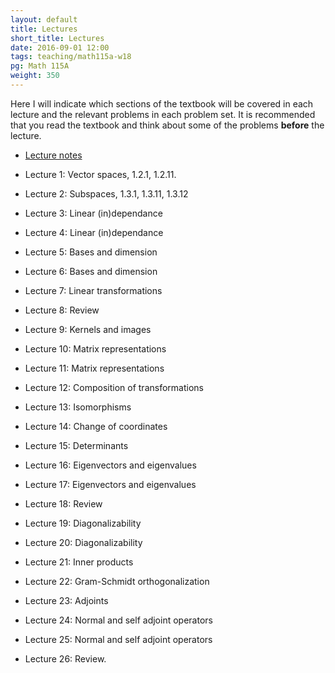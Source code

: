 ```yaml
---
layout: default
title: Lectures
short_title: Lectures
date: 2016-09-01 12:00
tags: teaching/math115a-w18
pg: Math 115A
weight: 350
---
```


Here I will indicate which sections of the textbook will be covered in each lecture and the relevant problems in each problem set. It is recommended that you read the textbook and think about some of the problems __before__ the lecture.

- [Lecture notes](lecture-notes.pdf)

- Lecture 1: Vector spaces, 1.2.1, 1.2.11.
- Lecture 2: Subspaces, 1.3.1, 1.3.11, 1.3.12
- Lecture 3: Linear (in)dependance
- Lecture 4: Linear (in)dependance
- Lecture 5: Bases and dimension
- Lecture 6: Bases and dimension
- Lecture 7: Linear transformations
- Lecture 8: Review
- Lecture 9: Kernels and images
- Lecture 10: Matrix representations
- Lecture 11: Matrix representations
- Lecture 12: Composition of transformations
- Lecture 13: Isomorphisms
- Lecture 14: Change of coordinates 
- Lecture 15: Determinants
- Lecture 16: Eigenvectors and eigenvalues
- Lecture 17: Eigenvectors and eigenvalues
- Lecture 18: Review
- Lecture 19: Diagonalizability
- Lecture 20: Diagonalizability
- Lecture 21: Inner products
- Lecture 22: Gram-Schmidt orthogonalization
- Lecture 23: Adjoints
- Lecture 24: Normal and self adjoint operators
- Lecture 25: Normal and self adjoint operators
- Lecture 26: Review.

[Lecture 1]: lectures/lect1.pdf
[Lecture 2]: lectures/lect2.pdf
[Lecture 3]: lectures/lect3.pdf
[Lecture 4]: lectures/lect4.pdf
[Lecture 5]: lectures/lect5.pdf
[Lecture 6]: lectures/lect6.pdf
[Lecture 7]: lectures/lect7.pdf
[Lecture 8]: lectures/lect8.pdf
[Lecture 9]: lectures/lect9.pdf
[Lecture 10]: lectures/review1.pdf
[Lecture 11]: lectures/lect11.pdf
[Lecture 12]: lectures/lect12.pdf
[Lecture 13]: lectures/lect13.pdf
[Lecture 14]: lectures/lect14.pdf
[Lecture 15]: lectures/lect15.pdf
[Lecture 16]: lectures/lect16.pdf
[Lecture 17]: lectures/lect17.pdf
[Lecture 18]: lectures/lect18.pdf
[Lecture 19]: lectures/lect19.pdf
[Lecture 20]: lectures/lect20.pdf
[Lecture 21]: lectures/lect21.pdf
[Lecture 22]: lectures/lect22.pdf
[Lecture 23]: lectures/lect23.pdf
[Lecture 24]: lectures/lect24.pdf
[Lecture 25]: lectures/lect25.pdf
